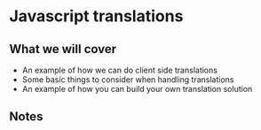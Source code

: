 # Javascript translations

## What we will cover

* An example of how we can do client side translations
* Some basic things to consider when handling translations
* An example of how you can build your own translation solution

## Notes

